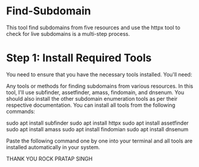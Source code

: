 # Find-Subdomain

This tool find subdomains from five resources and use the httpx tool to check for live subdomains is a multi-step process.

# Step 1: Install Required Tools

You need to ensure that you have the necessary tools installed. You'll need:

Any tools or methods for finding subdomains from various resources. In this tool, I'll use subfinder, assetfinder, amass, findomain, and dnsenum.
You should also install the other subdomain enumeration tools as per their respective documentation.
You can install all tools from the following commands:

sudo apt install subfinder 
sudo apt install httpx 
sudo apt install assetfinder
sudo apt install amass
sudo apt install findomian
sudo apt install dnsenum

Paste the following command one by one into your terminal and all tools are installed automatically in your system.

THANK YOU
ROCK PRATAP SINGH 



